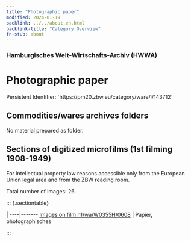 ```yaml
---
title: "Photographic paper"
modified: 2024-01-19
backlink: ../../about.en.html
backlink-title: "Category Overview"
fn-stub: about
---
```


### Hamburgisches Welt-Wirtschafts-Archiv (HWWA)

# Photographic paper

<div class="hint">Persistent Identifier: `https://pm20.zbw.eu/category/ware/i/143712`</div>







## Commodities/wares archives folders





No material prepared as folder.



<a id="filmsections" />

## Sections of digitized microfilms (1st filming 1908-1949)

<p>For intellectual property law reasons accessible only from the European Union legal area and from the ZBW reading room.</p>



<p>Total number of images: 26</p>




::: {.sectiontable}

 | 
----|-------
<a class="btn" href="https://pm20.zbw.eu/film/h1/wa/W0355H/0608" rel="nofollow">Images on film h1/wa/W0355H/0608</a> | Papier, photographisches


:::
















